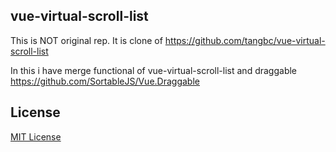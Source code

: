 
## vue-virtual-scroll-list

This is NOT original rep. It is clone  of 
<a href="https://github.com/tangbc/vue-virtual-scroll-list"> https://github.com/tangbc/vue-virtual-scroll-list
</a>

In this i have merge functional of vue-virtual-scroll-list and draggable
https://github.com/SortableJS/Vue.Draggable

## License

[MIT License](https://github.com/tangbc/vue-virtual-scroll-list/blob/master/LICENSE)

